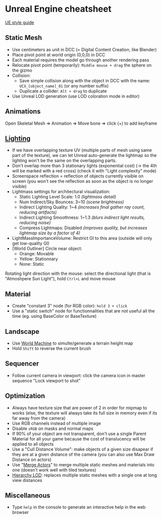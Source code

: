 # Unreal Engine cheatsheet

[UE style guide](https://github.com/Allar/ue5-style-guide)

## Static Mesh
 - Use centimeters as unit in DCC (= Digital Content Creation, like Blender)
 - Place pivot point at world origin (0,0,0) in DCC
 - Each material requires the model go through another rendering pass
 - Relocate pivot point (temporarily): `Middle mouse + drag` the sphere on the gizmo
 - Collision:
   - Save simple collision along with the object in DCC with the name: `UCX_[object_name]_01` (or any number suffix)
   - Duplicate a collider: `Alt + drag` to duplicate
 - Use Unreal LOD generation (use LOD coloration mode in editor)

## Animations
Open Skeletal Mesh => Animation => Move bone => click (+) to add keyframe

## [Lighting](https://docs.unrealengine.com/4.26/en-US/BuildingWorlds/LightingAndShadows/)
 - If we have overlapping texture UV (multiple parts of mesh using same part of the texture), we can let Unreal auto-generate the lightmap so the lighting won't be the same on the overlapping parts. 
 - Don't overlap more than 3 stationary lights (exponential cost) (-> the 4th will be marked with a red cross) (check it with "Light complexity" mode)
 - Screenspace reflection = reflection of objects currently visible on screen (you won't see the reflection as soon as the object is no longer visible)
 - Lightmass settings for architectural visualization:
   - Static Lighting Level Scale: 1.0 *(lightmass detail)*
   - Num Indirect/Sky Bounces: 3~10 *(scene brightness)*
   - Indirect Lighting Quality: 1~4 *(increases final gather ray count, reducing artifacts)*
   - Indirect Lighting Smoothness: 1~1.3 *(blurs indirect light results, reducing noise)*
   - Compress Lightmaps: Disabled *(improves quality, but increases lightmap size by a factor of 4)*
 - LightMassImportanceVolume: Restrict GI to this area (outside will only get low-quality GI)
 - [World Outliner] Circle near object:
   - Orange: Movable
   - Yellow: Stationnary
   - None: Static
   
 Rotating light direction with the mouse: select the directional light (that is "Atmoshpere Sun Light"), hold `Ctrl+L` and move mouse
 
## Material
 - Create "constant 3" node (for RGB color): `hold 3 + click`
 - Use a "static switch" node for functionnalities that are not useful all the time (eg. using BaseColor or BaseTexture)

## Landscape
 - Use [World Machine](https://www.world-machine.com/) to simulte/generate a terrain height map
 - Hold `Shift` to reverse the current brush

## Sequencer
 - Follow current camera in viewport: click the camera icon in master sequence "Lock viewport to shot"

## Optimization
 - Always have texture size that are power of 2 in order for mipmap to works (else, the texture will always take its full size in memory even if its far away from the camera)
 - Use RGB channels instead of multiple image
 - Disable `sRGB` on masks and normal maps
 - If 90% of your object are not transparent, don't use a single Parent Material for all your game because the cost of translucency will be applied to all objects
 - Use a "Cull Distance Volume": make objects of a given size disapear if they are at a given distance of the camera (you can also use Max Draw Distance on actors)
 - Use "[Merge Actors](https://docs.unrealengine.com/4.26/en-US/Basics/Actors/Merging/)" to merge multiple static meshes and materials into one (doesn't work well with tiled textures)
 - [Hierarchy LOD](https://docs.unrealengine.com/4.26/en-US/BuildingWorlds/HLOD/): replaces multiple static meshes with a single one at long view distances
 
## Miscellaneous
 - Type `help` in the console to generate an interactive help in the web browser